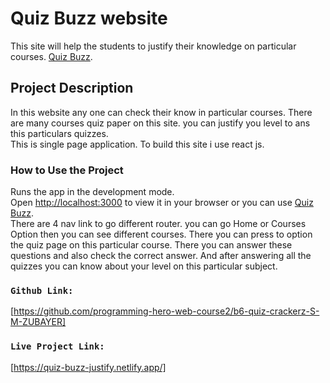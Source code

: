 # Quiz Buzz website
This site will help the students to justify their knowledge on particular courses. [Quiz Buzz](https://quiz-buzz-justify.netlify.app/).

##  Project Description

In this website any one can check their know in particular courses. There are many courses quiz paper on this site. you can justify you level to ans this particulars quizzes. <br/>
This is single page application. To build this site i use react js.

### How to Use the Project

Runs the app in the development mode.\
Open [http://localhost:3000](http://localhost:3000) to view it in your browser or you can use [Quiz Buzz](https://quiz-buzz-justify.netlify.app/). <br/>
There are 4 nav link to go different router. you can go Home or Courses Option then you can see different courses. There you can press to option the quiz page on this particular course. There you can answer these questions and also check the correct answer. And after answering all the quizzes you can know about your level on this particular subject. 

### `Github Link:`
[https://github.com/programming-hero-web-course2/b6-quiz-crackerz-S-M-ZUBAYER]


### `Live Project Link:`
[https://quiz-buzz-justify.netlify.app/]
